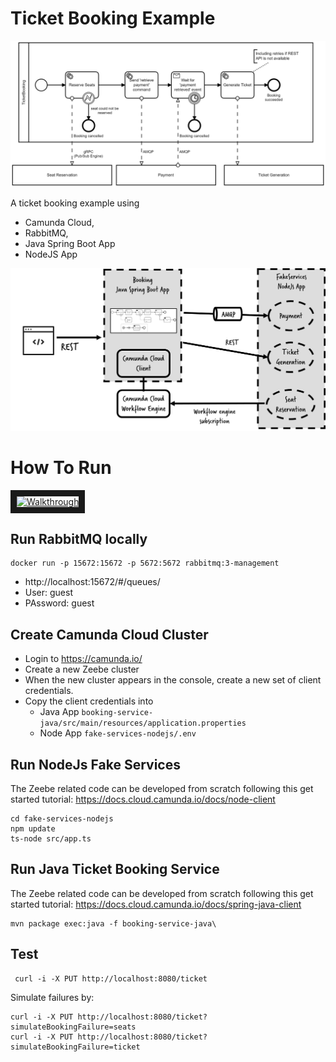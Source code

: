 # Ticket Booking Example

![Ticket Booking Process](booking-service-java/src/main/resources/ticket-booking.png)

A ticket booking example using 
* Camunda Cloud, 
* RabbitMQ,
* Java Spring Boot App
* NodeJS App

![Architecture Overview](architecture.png)

# How To Run

<a href="http://www.youtube.com/watch?feature=player_embedded&v=m3MYuRKLZa8" target="_blank"><img src="http://img.youtube.com/vi/m3MYuRKLZa8/0.jpg" alt="Walkthrough" width="240" height="180" border="10" /></a>


## Run RabbitMQ locally

```
docker run -p 15672:15672 -p 5672:5672 rabbitmq:3-management
```

* http://localhost:15672/#/queues/
* User: guest
* PAssword: guest


## Create Camunda Cloud Cluster

* Login to https://camunda.io/
* Create a new Zeebe cluster
* When the new cluster appears in the console, create a new set of client credentials.
* Copy the client credentials into
  * Java App  `booking-service-java/src/main/resources/application.properties`
  * Node App `fake-services-nodejs/.env`


## Run NodeJs Fake Services

The Zeebe related code can be developed from scratch following this get started tutorial: https://docs.cloud.camunda.io/docs/node-client

```
cd fake-services-nodejs
npm update
ts-node src/app.ts
```

## Run Java Ticket Booking Service

The Zeebe related code can be developed from scratch following this get started tutorial: https://docs.cloud.camunda.io/docs/spring-java-client

```
mvn package exec:java -f booking-service-java\
```

## Test

```
 curl -i -X PUT http://localhost:8080/ticket
```

Simulate failures by:

```
curl -i -X PUT http://localhost:8080/ticket?simulateBookingFailure=seats
curl -i -X PUT http://localhost:8080/ticket?simulateBookingFailure=ticket
```
